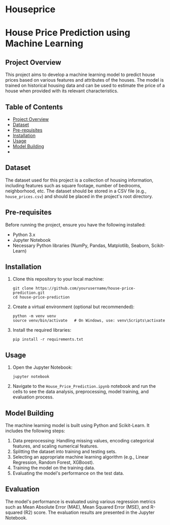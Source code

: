 # Houseprice


# House Price Prediction using Machine Learning

## Project Overview

This project aims to develop a machine learning model to predict house prices based on various features and attributes of the houses. The model is trained on historical housing data and can be used to estimate the price of a house when provided with its relevant characteristics.

## Table of Contents

- [Project Overview](#project-overview)
- [Dataset](#dataset)
- [Pre-requisites](#pre-requisites)
- [Installation](#installation)
- [Usage](#usage)
- [Model Building](#model-building)
-

## Dataset

The dataset used for this project is a collection of housing information, including features such as square footage, number of bedrooms, neighborhood, etc. The dataset should be stored in a CSV file (e.g., `house_prices.csv`) and should be placed in the project's root directory.

## Pre-requisites

Before running the project, ensure you have the following installed:

- Python 3.x
- Jupyter Notebook
- Necessary Python libraries (NumPy, Pandas, Matplotlib, Seaborn, Scikit-Learn)

## Installation

1. Clone this repository to your local machine:
   ```shell
   git clone https://github.com/yourusername/house-price-prediction.git
   cd house-price-prediction
   ```

2. Create a virtual environment (optional but recommended):
   ```shell
   python -m venv venv
   source venv/bin/activate   # On Windows, use: venv\Scripts\activate
   ```

3. Install the required libraries:
   ```shell
   pip install -r requirements.txt
   ```

## Usage

1. Open the Jupyter Notebook:
   ```shell
   jupyter notebook
   ```

2. Navigate to the `House_Price_Prediction.ipynb` notebook and run the cells to see the data analysis, preprocessing, model training, and evaluation process.

## Model Building

The machine learning model is built using Python and Scikit-Learn. It includes the following steps:

1. Data preprocessing: Handling missing values, encoding categorical features, and scaling numerical features.
2. Splitting the dataset into training and testing sets.
3. Selecting an appropriate machine learning algorithm (e.g., Linear Regression, Random Forest, XGBoost).
4. Training the model on the training data.
5. Evaluating the model's performance on the test data.

## Evaluation

The model's performance is evaluated using various regression metrics such as Mean Absolute Error (MAE), Mean Squared Error (MSE), and R-squared (R2) score. The evaluation results are presented in the Jupyter Notebook.

